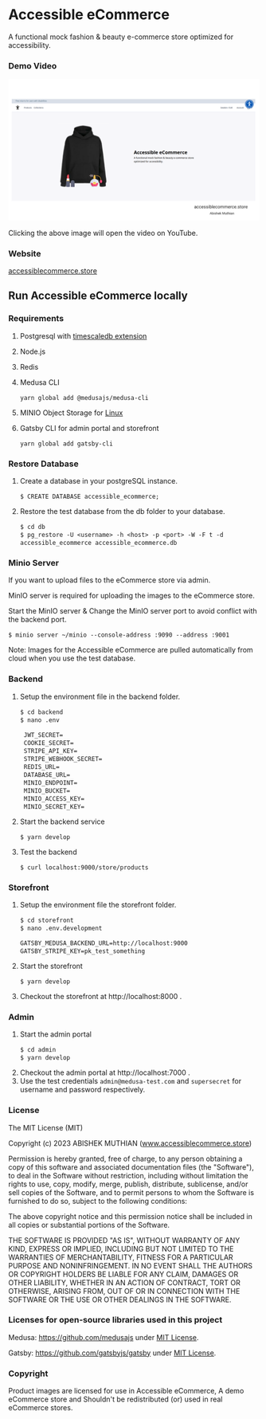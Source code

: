 # Accessible eCommerce
A functional mock fashion & beauty e-commerce store optimized for accessibility.

### Demo Video
[![Screenshot of the front-page of Accessible eCommerce showing hoodie, fragrance and lipstick](demo/thumbnail.png)](https://youtu.be/Dv-8Igq0CZw)

Clicking the above image will open the video on YouTube.

### Website
[accessiblecommerce.store](accessiblecommerce.store)

## Run Accessible eCommerce locally

### Requirements
1. Postgresql with [timescaledb extension](https://docs.timescale.com/install/latest/self-hosted/installation-linux/)
   
2. Node.js

3. Redis

4. Medusa CLI
   ```
   yarn global add @medusajs/medusa-cli
   ```
5. MINIO Object Storage for [Linux](https://min.io/docs/minio/linux/index.html)
6. Gatsby CLI for admin portal and storefront
   ```
   yarn global add gatsby-cli
   ```

### Restore Database
1. Create a database in your postgreSQL instance.

    ```
    $ CREATE DATABASE accessible_ecommerce;
    ```
2. Restore the test database from the db folder to your database.

    ```
    $ cd db
    $ pg_restore -U <username> -h <host> -p <port> -W -F t -d accessible_ecommerce accessible_ecommerce.db
    ```

### Minio Server
If you want to upload files to the eCommerce store via admin.

MinIO server is required for uploading the images to the eCommerce store.

Start the MinIO server & Change the MinIO server port to avoid conflict with the backend port.

    $ minio server ~/minio --console-address :9090 --address :9001

Note: Images for the Accessible eCommerce are pulled automatically from cloud when you use the test database.

### Backend
1. Setup the environment file in the backend folder.
   ```
   $ cd backend
   $ nano .env
   ```

   ```
    JWT_SECRET=
    COOKIE_SECRET=
    STRIPE_API_KEY=
    STRIPE_WEBHOOK_SECRET=
    REDIS_URL=
    DATABASE_URL=
    MINIO_ENDPOINT=
    MINIO_BUCKET=
    MINIO_ACCESS_KEY=
    MINIO_SECRET_KEY=
   ```
 2. Start the backend service
    ```
    $ yarn develop
    ```
 3. Test the backend
    ```
    $ curl localhost:9000/store/products   
    ```
 ### Storefront
1. Setup the environment file the storefront folder.
   ```
   $ cd storefront
   $ nano .env.development
   ```

   ```
   GATSBY_MEDUSA_BACKEND_URL=http://localhost:9000
   GATSBY_STRIPE_KEY=pk_test_something
   ```
2. Start the storefront
   ```
   $ yarn develop
   ```
3. Checkout the storefront at  http://localhost:8000 .

### Admin               
1. Start the admin portal
   ```
   $ cd admin
   $ yarn develop
   ```   
2. Checkout the admin portal at http://localhost:7000 .
3. Use the test credentials `admin@medusa-test.com` and `supersecret` for username and password respectively.

### License
The MIT License (MIT)

Copyright (c) 2023 ABISHEK MUTHIAN (www.accessiblecommerce.store)

Permission is hereby granted, free of charge, to any person obtaining a copy of this software and associated documentation files (the "Software"), to deal in the Software without restriction, including without limitation the rights to use, copy, modify, merge, publish, distribute, sublicense, and/or sell copies of the Software, and to permit persons to whom the Software is furnished to do so, subject to the following conditions:

The above copyright notice and this permission notice shall be included in all copies or substantial portions of the Software.

THE SOFTWARE IS PROVIDED "AS IS", WITHOUT WARRANTY OF ANY KIND, EXPRESS OR IMPLIED, INCLUDING BUT NOT LIMITED TO THE WARRANTIES OF MERCHANTABILITY, FITNESS FOR A PARTICULAR PURPOSE AND NONINFRINGEMENT. IN NO EVENT SHALL THE AUTHORS OR COPYRIGHT HOLDERS BE LIABLE FOR ANY CLAIM, DAMAGES OR OTHER LIABILITY, WHETHER IN AN ACTION OF CONTRACT, TORT OR OTHERWISE, ARISING FROM, OUT OF OR IN CONNECTION WITH THE SOFTWARE OR THE USE OR OTHER DEALINGS IN THE SOFTWARE.

### Licenses for open-source libraries used in this project
Medusa: https://github.com/medusajs under [MIT License](https://github.com/medusajs/medusa/blob/master/LICENSE).

Gatsby: https://github.com/gatsbyjs/gatsby under [MIT License](https://github.com/gatsbyjs/gatsby/blob/master/LICENSE).

### Copyright
Product images are licensed for use in Accessible eCommerce, A demo eCommerce store and Shouldn't be redistributed (or) used in real eCommerce stores.
